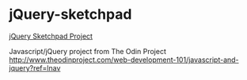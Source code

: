 # jQuery-sketchpad

<a href="http://htmlpreview.github.io/?https://github.com/JRRJ/jQuery-sketchpad/blob/master/index.html">jQuery Sketchpad Project</a>

Javascript/jQuery project from The Odin Project <br/>
http://www.theodinproject.com/web-development-101/javascript-and-jquery?ref=lnav
